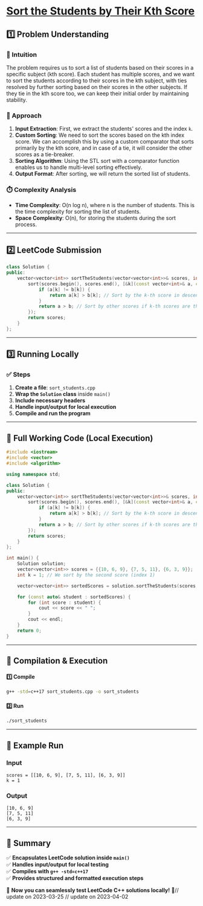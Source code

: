 # **[Sort the Students by Their Kth Score](https://leetcode.com/problems/sort-the-students-by-their-kth-score/description/)**  

## **1️⃣ Problem Understanding**  
### **📌 Intuition**  
The problem requires us to sort a list of students based on their scores in a specific subject (kth score). Each student has multiple scores, and we want to sort the students according to their scores in the kth subject, with ties resolved by further sorting based on their scores in the other subjects. If they tie in the kth score too, we can keep their initial order by maintaining stability.

### **🚀 Approach**  
1. **Input Extraction**: First, we extract the students' scores and the index `k`.
2. **Custom Sorting**: We need to sort the scores based on the kth index score. We can accomplish this by using a custom comparator that sorts primarily by the kth score, and in case of a tie, it will consider the other scores as a tie-breaker.
3. **Sorting Algorithm**: Using the STL sort with a comparator function enables us to handle multi-level sorting effectively.
4. **Output Format**: After sorting, we will return the sorted list of students.

### **⏱️ Complexity Analysis**  
- **Time Complexity**: O(n log n), where n is the number of students. This is the time complexity for sorting the list of students.
- **Space Complexity**: O(n), for storing the students during the sort process. 

---  

## **2️⃣ LeetCode Submission**  
```cpp
class Solution {
public:
    vector<vector<int>> sortTheStudents(vector<vector<int>>& scores, int k) {
        sort(scores.begin(), scores.end(), [&k](const vector<int>& a, const vector<int>& b) {
            if (a[k] != b[k]) {
                return a[k] > b[k]; // Sort by the k-th score in descending order
            }
            return a > b; // Sort by other scores if k-th scores are the same
        });
        return scores;
    }
};  
```  

---  

## **3️⃣ Running Locally**  
### **✅ Steps**  
1. **Create a file**: `sort_students.cpp`  
2. **Wrap the `Solution` class** inside `main()`  
3. **Include necessary headers**  
4. **Handle input/output for local execution**  
5. **Compile and run the program**  

---  

## **📝 Full Working Code (Local Execution)**  
```cpp
#include <iostream>
#include <vector>
#include <algorithm>

using namespace std;

class Solution {
public:
    vector<vector<int>> sortTheStudents(vector<vector<int>>& scores, int k) {
        sort(scores.begin(), scores.end(), [&k](const vector<int>& a, const vector<int>& b) {
            if (a[k] != b[k]) {
                return a[k] > b[k]; // Sort by the k-th score in descending order
            }
            return a > b; // Sort by other scores if k-th scores are the same
        });
        return scores;
    }
};

int main() {
    Solution solution;
    vector<vector<int>> scores = {{10, 6, 9}, {7, 5, 11}, {6, 3, 9}};
    int k = 1; // We sort by the second score (index 1)

    vector<vector<int>> sortedScores = solution.sortTheStudents(scores, k);

    for (const auto& student : sortedScores) {
        for (int score : student) {
            cout << score << " ";
        }
        cout << endl;
    }
    return 0;
}
```  

---  

## **🔧 Compilation & Execution**  
#### **1️⃣ Compile**  
```bash
g++ -std=c++17 sort_students.cpp -o sort_students
```  

#### **2️⃣ Run**  
```bash
./sort_students
```  

---  

## **🎯 Example Run**  
### **Input**  
```
scores = [[10, 6, 9], [7, 5, 11], [6, 3, 9]]
k = 1
```  
### **Output**  
```
[10, 6, 9] 
[7, 5, 11] 
[6, 3, 9] 
```  

---  

## **📌 Summary**  
✅ **Encapsulates LeetCode solution inside `main()`**  
✅ **Handles input/output for local testing**  
✅ **Compiles with `g++ -std=c++17`**  
✅ **Provides structured and formatted execution steps**  

🚀 **Now you can seamlessly test LeetCode C++ solutions locally!** 🚀// update on 2023-03-25
// update on 2023-04-02

